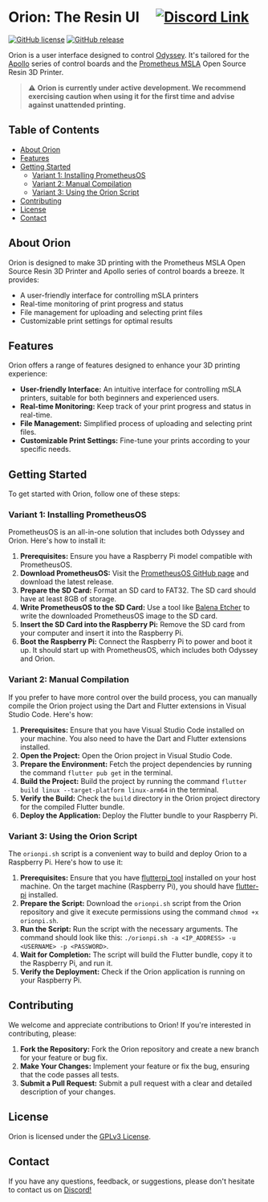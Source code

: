 # Orion: The Resin UI &nbsp;&nbsp;&nbsp; [![Discord Link](https://discordapp.com/api/guilds/881628699500359731/widget.png?style=shield)](https://discord.gg/GFUn9gwRsj)

[![GitHub license](https://img.shields.io/github/license/TheContrappostoShop/Orion.svg?style=for-the-badge)](https://github.com/TheContrappostoShop/Orion/blob/main/LICENSE)
[![GitHub release](https://img.shields.io/github/release/TheContrappostoShop/Orion.svg?style=for-the-badge)](https://github.com/TheContrappostoShop/Orion/releases)

Orion is a user interface designed to control [Odyssey](https://github.com/TheContrappostoShop/Odyssey). It's tailored for the [Apollo](https://github.com/TheContrappostoShop/Apollo) series of control boards and the [Prometheus MSLA](https://github.com/TheContrappostoShop/Prometheus-MSLA) Open Source Resin 3D Printer.

> :warning: **Orion is currently under active development. We recommend exercising caution when using it for the first time and advise against unattended printing.**

## Table of Contents

- [About Orion](#about-orion)
- [Features](#features)
- [Getting Started](#getting-started)
  - [Variant 1: Installing PrometheusOS](#variant-1-installing-prometheusos)
  - [Variant 2: Manual Compilation](#variant-2-manual-compilation)
  - [Variant 3: Using the Orion Script](#variant-3-using-the-orion-script)
- [Contributing](#contributing)
- [License](#license)
- [Contact](#contact)

## About Orion

Orion is designed to make 3D printing with the Prometheus MSLA Open Source Resin 3D Printer and Apollo series of control boards a breeze. It provides:

- A user-friendly interface for controlling mSLA printers
- Real-time monitoring of print progress and status
- File management for uploading and selecting print files
- Customizable print settings for optimal results

## Features

Orion offers a range of features designed to enhance your 3D printing experience:

- **User-friendly Interface:** An intuitive interface for controlling mSLA printers, suitable for both beginners and experienced users.
- **Real-time Monitoring:** Keep track of your print progress and status in real-time.
- **File Management:** Simplified process of uploading and selecting print files.
- **Customizable Print Settings:** Fine-tune your prints according to your specific needs.

## Getting Started

To get started with Orion, follow one of these steps:

### Variant 1: Installing PrometheusOS

PrometheusOS is an all-in-one solution that includes both Odyssey and Orion. Here's how to install it:

1. **Prerequisites:** Ensure you have a Raspberry Pi model compatible with PrometheusOS.
2. **Download PrometheusOS:** Visit the [PrometheusOS GitHub page](https://github.com/TheContrappostoShop/PrometheusOS) and download the latest release.
3. **Prepare the SD Card:** Format an SD card to FAT32. The SD card should have at least 8GB of storage.
4. **Write PrometheusOS to the SD Card:** Use a tool like [Balena Etcher](https://www.balena.io/etcher/) to write the downloaded PrometheusOS image to the SD card.
5. **Insert the SD Card into the Raspberry Pi:** Remove the SD card from your computer and insert it into the Raspberry Pi.
6. **Boot the Raspberry Pi:** Connect the Raspberry Pi to power and boot it up. It should start up with PrometheusOS, which includes both Odyssey and Orion.

### Variant 2: Manual Compilation

If you prefer to have more control over the build process, you can manually compile the Orion project using the Dart and Flutter extensions in Visual Studio Code. Here's how:

1. **Prerequisites:** Ensure that you have Visual Studio Code installed on your machine. You also need to have the Dart and Flutter extensions installed.
2. **Open the Project:** Open the Orion project in Visual Studio Code.
3. **Prepare the Environment:** Fetch the project dependencies by running the command `flutter pub get` in the terminal.
4. **Build the Project:** Build the project by running the command `flutter build linux --target-platform linux-arm64` in the terminal.
5. **Verify the Build:** Check the `build` directory in the Orion project directory for the compiled Flutter bundle.
6. **Deploy the Application:** Deploy the Flutter bundle to your Raspberry Pi.

### Variant 3: Using the Orion Script

The `orionpi.sh` script is a convenient way to build and deploy Orion to a Raspberry Pi. Here's how to use it:

1. **Prerequisites:** Ensure that you have [flutterpi_tool](https://pub.dev/packages/flutterpi_tool) installed on your host machine. On the target machine (Raspberry Pi), you should have [flutter-pi](https://github.com/ardera/flutter-pi) installed.
2. **Prepare the Script:** Download the `orionpi.sh` script from the Orion repository and give it execute permissions using the command `chmod +x orionpi.sh`.
3. **Run the Script:** Run the script with the necessary arguments. The command should look like this: `./orionpi.sh -a <IP_ADDRESS> -u <USERNAME> -p <PASSWORD>`.
4. **Wait for Completion:** The script will build the Flutter bundle, copy it to the Raspberry Pi, and run it.
5. **Verify the Deployment:** Check if the Orion application is running on your Raspberry Pi.

## Contributing

We welcome and appreciate contributions to Orion! If you're interested in contributing, please:

1. **Fork the Repository:** Fork the Orion repository and create a new branch for your feature or bug fix.
2. **Make Your Changes:** Implement your feature or fix the bug, ensuring that the code passes all tests.
3. **Submit a Pull Request:** Submit a pull request with a clear and detailed description of your changes.

## License

Orion is licensed under the [GPLv3 License](LICENSE).

## Contact

If you have any questions, feedback, or suggestions, please don't hesitate to contact us on [Discord!](https://discord.gg/GFUn9gwRsj)
